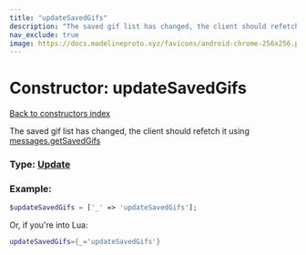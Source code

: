 ```yaml
---
title: "updateSavedGifs"
description: "The saved gif list has changed, the client should refetch it using messages.getSavedGifs"
nav_exclude: true
image: https://docs.madelineproto.xyz/favicons/android-chrome-256x256.png
---
```

# Constructor: updateSavedGifs  
[Back to constructors index](index.md)



The saved gif list has changed, the client should refetch it using [messages.getSavedGifs](https://core.telegram.org/method/messages.getSavedGifs)




### Type: [Update](../types/Update.md)


### Example:

```php
$updateSavedGifs = ['_' => 'updateSavedGifs'];
```  


Or, if you're into Lua:

```lua
updateSavedGifs={_='updateSavedGifs'}

```



